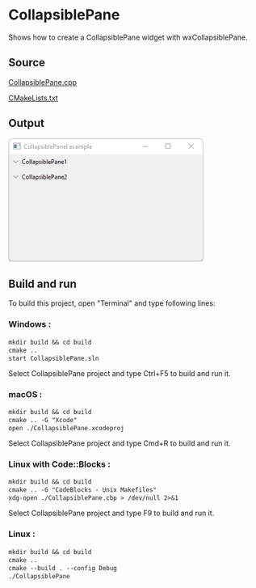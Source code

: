 # CollapsiblePane

Shows how to create a CollapsiblePane widget with wxCollapsiblePane.

## Source

[CollapsiblePane.cpp](CollapsiblePane.cpp)

[CMakeLists.txt](CMakeLists.txt)

## Output

![output](../../../docs/Pictures/CollapsiblePanel.png)

## Build and run

To build this project, open "Terminal" and type following lines:

### Windows :

``` shell
mkdir build && cd build
cmake .. 
start CollapsiblePane.sln
```

Select CollapsiblePane project and type Ctrl+F5 to build and run it.

### macOS :

``` shell
mkdir build && cd build
cmake .. -G "Xcode"
open ./CollapsiblePane.xcodeproj
```

Select CollapsiblePane project and type Cmd+R to build and run it.

### Linux with Code::Blocks :

``` shell
mkdir build && cd build
cmake .. -G "CodeBlocks - Unix Makefiles"
xdg-open ./CollapsiblePane.cbp > /dev/null 2>&1
```

Select CollapsiblePane project and type F9 to build and run it.

### Linux :

``` shell
mkdir build && cd build
cmake .. 
cmake --build . --config Debug
./CollapsiblePane
```
